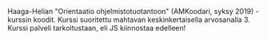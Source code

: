 Haaga-Helian "Orientaatio ohjelmistotuotantoon" (AMKoodari, syksy 2019) -kurssin koodit.
Kurssi suoritettu mahtavan keskinkertaisella arvosanalla 3. 
Kurssi palveli tarkoitustaan, eli JS kiinnostaa edelleen!
